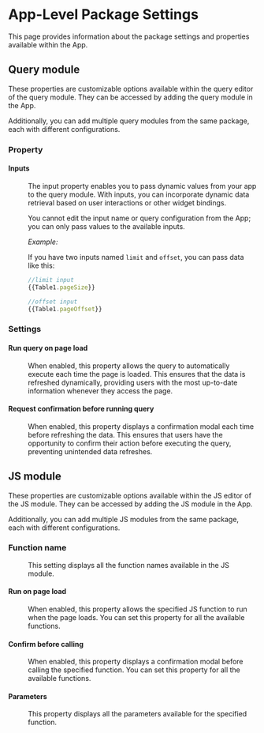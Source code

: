 # App-Level Package Settings

This page provides information about the package settings and properties available within the App.

## Query module

These properties are customizable options available within the query editor of the query module. They can be accessed by adding the query module in the App.

Additionally, you can add multiple query modules from the same package, each with different configurations.


<ZoomImage
  src="/img/inputs_mod_app.png" 
  alt=""
  caption="∂"
/>

### Property 

#### Inputs


<dd>

The input property enables you to pass dynamic values from your app to the query module. With inputs, you can incorporate dynamic data retrieval based on user interactions or other widget bindings. 

You cannot edit the input name or query configuration from the App; you can only pass values to the available inputs. 


*Example:*

If you have two inputs named `limit` and `offset`, you can pass data like this:

```js
//limit input
{{Table1.pageSize}}

//offset input
{{Table1.pageOffset}}
```


</dd>



### Settings 
 
#### Run query on page load

<dd>

When enabled, this property allows the query to automatically execute each time the page is loaded. This ensures that the data is refreshed dynamically, providing users with the most up-to-date information whenever they access the page.

</dd>


#### Request confirmation before running query


<dd>

When enabled, this property displays a confirmation modal each time before refreshing the data. This ensures that users have the opportunity to confirm their action before executing the query, preventing unintended data refreshes.

</dd>


## JS module

These properties are customizable options available within the JS editor of the JS module. They can be accessed by adding the JS module in the App.

Additionally, you can add multiple JS modules from the same package, each with different configurations.


<ZoomImage
  src="/img/js-module-setting.png" 
  alt=""
  caption="∂"
/>

### Function name

<dd>

This setting displays all the function names available in the JS module. 



</dd>

#### Run on page load

<dd>

When enabled, this property allows the specified JS function to run when the page loads. You can set this property for all the available functions.


</dd>


#### Confirm before calling


<dd>

When enabled, this property displays a confirmation modal before calling the specified function. You can set this property for all the available functions.


</dd>

#### Parameters

<dd>

This property displays all the parameters available for the specified function.


</dd>
